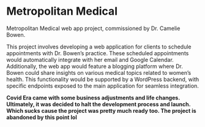 # Metropolitan Medical

Metropolitan Medical web app project, commissioned by Dr. Camelie Bowen.

This project involves developing a web application for clients to schedule appointments with Dr. Bowen’s practice. These scheduled appointments would automatically integrate with her email and Google Calendar. Additionally, the web app would feature a blogging platform where Dr. Bowen could share insights on various medical topics related to women’s health. This functionality would be supported by a WordPress backend, with specific endpoints exposed to the main application for seamless integration.


 
**Covid Era came with some business adjustments and life changes. Ultimately, it was decided to halt the development process and launch. 
Which sucks cause the project was pretty much ready too.
The project is abandoned by this point lol**
